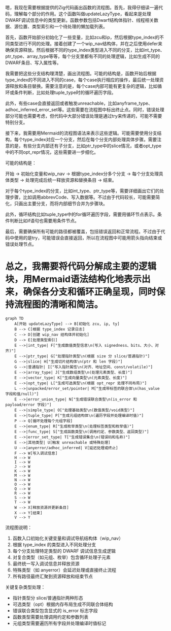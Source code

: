 嗯，我现在需要根据提供的Zig代码画出函数的流程图。首先，我得仔细读一遍代码，理解每个部分的作用。这个函数叫做updateLazyType，看起来是处理DWARF调试信息中的类型更新。函数参数包括Dwarf结构体指针、线程相关数据、源位置、类型索引和一个待处理的懒加载列表。

首先，函数开始部分初始化了一些变量，比如zcu和ip，然后根据type_index的不同类型进行不同的处理。接着创建了一个wip_nav结构体，并在之后使用defer来确保资源释放。然后根据不同的type_index类型进入不同的分支，比如int_type、ptr_type、array_type等等，每个分支里都有不同的处理逻辑，比如生成不同的DWARF条目、写入属性等。

我需要把这些分支结构理清楚，画出流程图。可能的结构是，函数开始后根据type_index的不同进入不同的case，每个case执行相应的操作，最后统一处理资源释放和条目替换。需要注意的是，每个case内部可能有更复杂的逻辑，比如循环或条件判断，比如处理tuple_type时的循环遍历字段。

此外，有些case会直接返回或者触发unreachable，比如anyframe_type、adhoc_inferred_error_set等。这些需要在流程图中标出终止点。同时，错误处理部分可能也需要考虑，但代码中大部分错误处理是通过try来传递的，可能不需要特别分支。

接下来，我需要用Mermaid的流程图语法来表示这些逻辑。可能需要使用分支结构，每个type_index对应一个分支，然后在每个分支内部处理具体步骤。需要注意的是，有些分支内部还有子分支，比如ptr_type中的slice情况，或者opt_type中的不同opt_repr情况，这些需要进一步细化。

可能的结构是：

开始 -> 初始化变量和wip_nav -> 根据type_index分多个分支 -> 每个分支处理具体类型 -> 处理完成后统一释放资源和替换条目 -> 结束。

对于每个type_index的分支，比如int_type、ptr_type等，需要详细画出它们的处理步骤，比如调用abbrevCode、写入数据等。不过由于代码较长，可能需要简化，只画出主要分支，而将内部细节合并为步骤块。

此外，循环结构比如tuple_type中的for循环遍历字段，需要用循环节点表示。条件判断比如if语句也需要用条件节点。

最后，需要确保所有可能的路径都被覆盖，包括错误返回和正常流程。不过由于代码中使用的是try，可能错误会直接返回，所以在流程图中可能用箭头指向结束或错误处理节点。

总之，我需要将代码分解成主要的逻辑块，用Mermaid语法结构化地表示出来，确保各分支和循环正确呈现，同时保持流程图的清晰和简洁。
================================================
```mermaid
graph TD
    A[开始 updateLazyType] --> B[初始化 zcu, ip, ty]
    B --> C[根据 type_index 记录日志]
    C --> D[创建 wip_nav 结构体并初始化]
    D --> E[处理类型索引]
    E -->|int_type| F["生成数值类型信息\n(写入 signedness、bits、大小、对齐)"]
    E -->|ptr_type| G["处理指针类型\n(根据 size 分 slice/普通指针)"]
    G -->|slice| H["生成切片结构体\n(ptr 和 len 字段)"]
    G -->|普通指针| I["写入指针属性\n(对齐、地址空间、const/volatile)"]
    E -->|array_type| J["生成数组类型\n(处理元素类型、长度)"]
    E -->|vector_type| K["生成向量类型\n(元素类型、长度)"]
    E -->|opt_type| L["生成可选类型\n(根据 opt_repr 处理不同布局)"]
    L -->|unpacked/error_set/pointer| M["生成带标签的联合体\n(has_value 字段和值/null)"]
    E -->|error_union_type| N["生成错误联合类型\n(is_error 和 payload/error 字段)"]
    E -->|simple_type| O["处理基础类型\n(数值类型/void类型)"]
    E -->|tuple_type| P["生成元组结构体\n(遍历字段并处理编译时值)"]
    P --> Q[循环处理每个元组字段]
    E -->|enum_type| R["生成枚举类型\n(处理标签类型和枚举值)"]
    E -->|func_type| S["生成函数类型\n(调用约定、参数类型、返回类型)"]
    E -->|error_set_type| T["生成错误集合\n(错误码和名称)"]
    E -->|其他类型| U[触发 unreachable 或特殊处理]
    U -->|anyerror/adhoc_inferred| V[延迟处理或终止]
    F --> W[写入调试信息]
    H --> W
    I --> W
    J --> W
    K --> W
    M --> W
    N --> W
    O --> W
    Q --> W
    R --> W
    S --> W
    T --> W
    W --> X[释放资源并更新条目]
    X --> Y[结束]
    V --> Y
``` 

流程图说明：
1. 函数入口初始化关键变量和调试导航结构体（wip_nav）
2. 根据 type_index 的类型进入不同处理分支
3. 每个分支处理特定类型的 DWARF 调试信息生成逻辑
4. 对复合类型（如元组、枚举）包含循环处理子元素
5. 最终统一写入调试信息并释放资源
6. 特殊类型（如 anyerror）会延迟处理或直接终止流程
7. 所有路径最终汇聚到资源释放和结束节点

关键复杂类型处理：
- 指针类型分 slice/普通指针两种形态
- 可选类型（opt）根据内存布局生成不同联合体结构
- 错误联合类型包含显式的 is_error 标志字段
- 函数类型需要处理调用约定和参数列表
- 元组类型需要遍历所有字段并处理编译时值标记